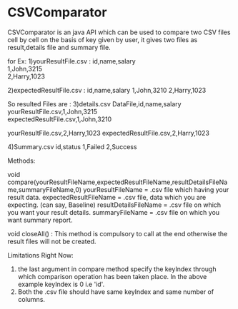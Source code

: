 # CSVComparator
CSVComparator is an java API which can be used to compare two CSV files cell by cell on the basis of key given by user, it gives two files as result,details file and summary file.

for Ex: 
1)yourResultFile.csv :
id,name,salary                                             
1,John,3215                                                
2,Harry,1023                                                

2)expectedResultFile.csv :
id,name,salary
1,John,3210
2,Harry,1023

So resulted Files are : 
3)details.csv 
DataFile,id,name,salary                                     
yourResultFile.csv,1,John,3215                              
expectedResultFile.csv,1,John,3210                          

yourResultFile.csv,2,Harry,1023
expectedResultFile.csv,2,Harry,1023

4)Summary.csv
id,status
1,Failed
2,Success

Methods: 

void compare(yourResultFileName,expectedResultFileName,resultDetailsFileName,summaryFileName,0)
yourResultFileName = .csv file which having your result data.
expectedResultFileName = .csv file, data which you are expecting. (can say, Baseline)
resultDetailsFileName = .csv file on which you want your result details.
summaryFileName = .csv file on which you want summary report.

void closeAll() : This method is compulsory to call at the end otherwise the result files will not be created.

Limitations Right Now:
1. the last argument in compare method specify the keyIndex through which comparison operation has been taken place. In the above example keyIndex is 0 i.e 'id'.
2. Both the .csv file should have same keyIndex and same number of columns.


